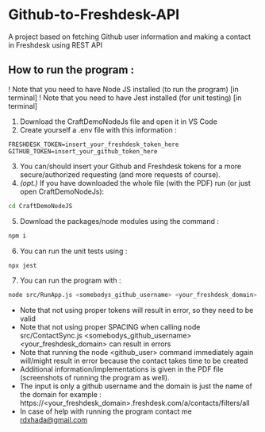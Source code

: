 # Github-to-Freshdesk-API
A project based on fetching Github user information and making a contact in Freshdesk using REST API
## How to run the program : 
! Note that you need to have Node JS installed (to run the program) [in terminal]
! Note that you need to have Jest installed (for unit testing) [in terminal] 
1) Download the CraftDemoNodeJs file and open it in VS Code
2) Create yourself a .env file with this information : 
```
FRESHDESK_TOKEN=insert_your_freshdesk_token_here
GITHUB_TOKEN=insert_your_github_token_here
```
3) You can/should insert your Github and Freshdesk tokens for a more secure/authorized requesting (and more requests of course).
4) *(opt.)* If you have downloaded the whole file (with the PDF) run (or just open CraftDemoNodeJs): 
```bash
cd CraftDemoNodeJS
```
5) Download the packages/node modules using the command : 
```bash
npm i
```
6) You can run the unit tests using :
```bash
npx jest
```
7) You can run the program with : 
```bash
node src/RunApp.js <somebodys_github_username> <your_freshdesk_domain> 
```
- Note that not using proper tokens will result in error, so they need to be valid 
- Note that not using proper SPACING when calling node src/ContactSync.js <somebodys_github_username> <your_freshdesk_domain> can result in errors
- Note that running the node <github_user> <domain> command immediately again will/might result in error because the contact takes time to be created
- Additional information/implementations is given in the PDF file (screenshots of running the program as well).
- The input is only a github username and the domain is just the name of the domain for example : https://<your_freshdesk_domain>.freshdesk.com/a/contacts/filters/all
- In case of help with running the program contact me rdxhada@gmail.com


